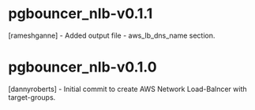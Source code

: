 # pgbouncer_nlb-v0.1.1
[rameshganne] - Added output file - aws_lb_dns_name section.
# pgbouncer_nlb-v0.1.0
[dannyroberts] - Initial commit to create AWS Network Load-Balncer with target-groups.